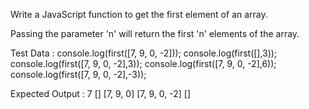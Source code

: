 Write a JavaScript function to get the first element of an array.

Passing the parameter 'n' will return the first 'n' elements of the array.

Test Data :
console.log(first([7, 9, 0, -2]));
console.log(first([],3));
console.log(first([7, 9, 0, -2],3));
console.log(first([7, 9, 0, -2],6));
console.log(first([7, 9, 0, -2],-3));

Expected Output :
7
[]
[7, 9, 0]
[7, 9, 0, -2]
[]
